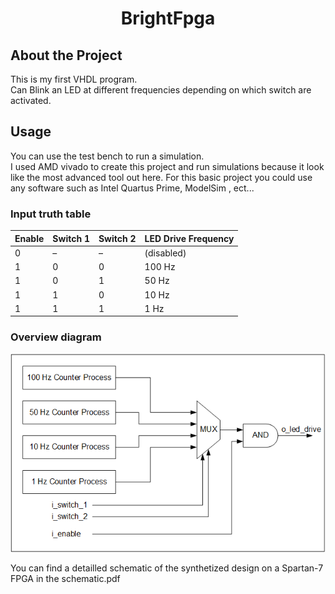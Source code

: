 <div align="center">

# BrightFpga

</div>


## About the Project

This is my first VHDL program.\
Can Blink an LED at different frequencies depending on which switch are activated.

## Usage

You can use the test bench to run a simulation.\
I used AMD vivado to create this project and run simulations because it look like the most advanced tool out here.
For this basic project you could use any software such as Intel Quartus Prime, ModelSim , ect...

### Input truth table
| Enable | Switch 1 | Switch 2 | LED Drive Frequency |
|--------|----------|----------|---------------------|
| 0      | –        | –        | (disabled)          |
| 1      | 0        | 0        | 100 Hz              |
| 1      | 0        | 1        | 50 Hz               |
| 1      | 1        | 0        | 10 Hz               |
| 1      | 1        | 1        | 1 Hz                |

### Overview diagram
<img src="https://github.com/PasVegan/BrightFPGA/blob/main/overview.png">

You can find a detailled schematic of the synthetized design on a Spartan-7 FPGA in the schematic.pdf
